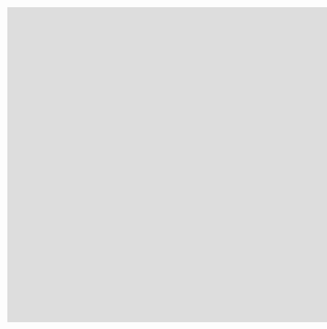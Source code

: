 <iframe width="1920" height="720" src="https://www.youtube.com/embed/Bz-8jM3jg-8" title="YouTube video player" frameborder="0" allow="accelerometer; autoplay; clipboard-write; encrypted-media; gyroscope; picture-in-picture" allowfullscreen></iframe>






